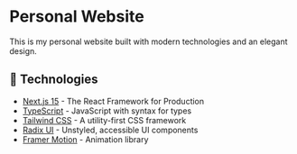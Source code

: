 # Personal Website

This is my personal website built with modern technologies and an elegant design.

## 🚀 Technologies

- [Next.js 15](https://nextjs.org/) - The React Framework for Production
- [TypeScript](https://www.typescriptlang.org/) - JavaScript with syntax for types
- [Tailwind CSS](https://tailwindcss.com/) - A utility-first CSS framework
- [Radix UI](https://www.radix-ui.com/) - Unstyled, accessible UI components
- [Framer Motion](https://www.framer.com/motion/) - Animation library